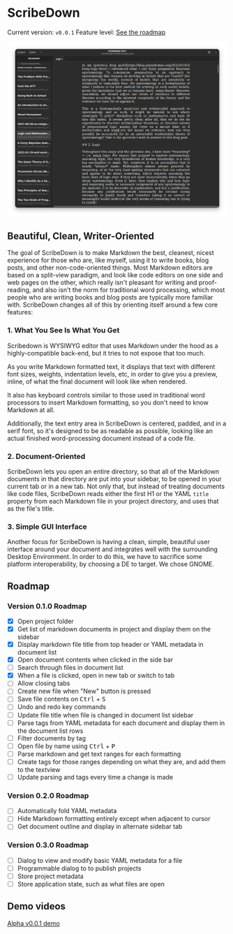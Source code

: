 # ScribeDown

Current version: `v0.0.1`
Feature level: [See the roadmap](#roadmap)

![Scribedown v0.0.1 screenshot](./screenshotv0.0.1.png)

## Beautiful, Clean, Writer-Oriented

The goal of ScribeDown is to make Markdown the best, cleanest, nicest
experience for those who are, like myself, using it to write books, blog posts,
and other non-code-oriented things. Most Markdown editors are based on a
split-view paradigm, and look like code editors on one side and web pages on
the other, which really isn't pleasant for writing and proof-reading, and also
isn't the norm for traditional word processing, which most people who are
writing books and blog posts are typically more familiar with. ScribeDown
changes all of this by orienting itself around a few core features:

### 1. What You See Is What You Get

Scribedown is WYSIWYG editor that uses Markdown under the hood as a
highly-compatible back-end, but it tries to not expose that too much.

As you write Markdown formatted text, it displays that text with different font
sizes, weights, indentation levels, etc, in order to give you a preview,
inline, of what the final document will look like when rendered.

It also has keyboard controls similar to those used in traditional word
processors to insert Markdown formatting, so you don't need to know Markdown at
all.

Additionally, the text entry area in ScribeDown is centered, padded, and in a
serif font, so it's designed to be as readable as possible, looking like an
actual finished word-processing document instead of a code file.

### 2. Document-Oriented

ScribeDown lets you open an entire directory, so that all of the Markdown
documents in that directory are put into your sidebar, to be opened in your
current tab or in a new tab. Not only that, but instead of treating documents
like code files, ScribeDown reads either the first H1 or the YAML `title`
property from each Markdown file in your project directory, and uses that as
the file's title.

### 3. Simple GUI Interface

Another focus for ScribeDown is having a clean, simple, beautiful user
interface around your document and integrates well with the surrounding Desktop
Environment. In order to do this, we have to sacrifice some platform
interoperability, by choosing a DE to target. We chose GNOME.

<a id="roadmap"></a>

## Roadmap 

### Version 0.1.0 Roadmap
- [X] Open project folder
- [X] Get list of markdown documents in project and display them on the sidebar
- [X] Display markdown file title from top header or YAML metadata in document
list
- [X] Open document contents when clicked in the side bar
- [ ] Search through files in document list
- [X] When a file is clicked, open in new tab or switch to tab
- [ ] Allow closing tabs
- [ ] Create new file when "New" button is pressed
- [ ] Save file contents on <kbd>Ctrl</kbd> + <kbd>S</kbd>
- [ ] Undo and redo key commands
- [ ] Update file title when file is changed in document list sidebar
- [ ] Parse tags from YAML metadata for each document and display them in the
document list rows
- [ ] Filter documents by tag
- [ ] Open file by name using <kbd>Ctrl</kbd> + <kbd>P</kbd>
- [ ] Parse markdown and get text ranges for each formatting
- [ ] Create tags for those ranges depending on what they are, and add them to
  the textview
- [ ] Update parsing and tags every time a change is made

### Version 0.2.0 Roadmap

- [ ] Automatically fold YAML metadata
- [ ] Hide Markdown formatting entirely except when adjacent to cursor
- [ ] Get document outline and display in alternate sidebar tab

### Version 0.3.0 Roadmap

- [ ] Dialog to view and modify basic YAML metadata for a file
- [ ] Programmable dialog to to publish projects
- [ ] Store project metadata
- [ ] Store application state, such as what files are open

## Demo videos

[Alpha v0.0.1 demo](https://raw.githubusercontent.com/alex-dumas/scribedown/master/AlphaDemo.mp4)
